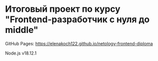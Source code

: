 # Итоговый проект по курсу "Frontend-разработчик с нуля до middle"

GitHub Pages: https://elenakoch122.github.io/netology-frontend-diploma

Node.js v18.12.1